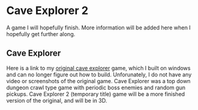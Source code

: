 # Cave Explorer 2
A game I will hopefully finish. More information will be added here when I
hopefully get further along.


## Cave Explorer
Here is a link to my [original cave
explorer](https://github.com/ta2000/cave_explorer) game, which I built on
windows and can no longer figure out how to build. Unforunately, I do not have
any video or screenshots of the original game. Cave Explorer was a top down dungeon crawl type game with periodic boss enemies and random gun pickups. Cave Explorer 2 (temporary title) game will be a more
finished version of the original, and will be in 3D.
